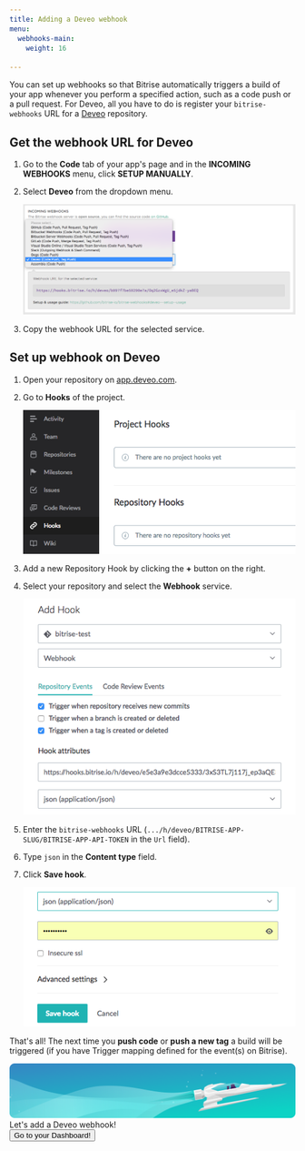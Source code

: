 ```yaml
---
title: Adding a Deveo webhook
menu:
  webhooks-main:
    weight: 16

---
```

You can set up webhooks so that Bitrise automatically triggers a build of your app whenever you perform a specified action, such as a code push or a pull request. For Deveo, all you have to do is register your `bitrise-webhooks` URL for
a [Deveo](https://deveo.com) repository.

## Get the webhook URL for Deveo

1. Go to the **Code** tab of your app's page and in the **INCOMING WEBHOOKS** menu, click **SETUP MANUALLY**.
2. Select **Deveo** from the dropdown menu.

   ![Screenshot](/img/bitrise-deveo-webhook.png)
3. Copy the webhook URL for the selected service.

## Set up webhook on Deveo

1. Open your repository on [app.deveo.com](https://app.deveo.com).
2. Go to **Hooks** of the project.

   ![Screenshot](/img/webhooks/deveo-hooks.png)
3. Add a new Repository Hook by clicking the **+** button on the right.
4. Select your repository and select the **Webhook** service.

   ![Screenshot](/img/webhooks/deveo-add-hooks.png)
5. Enter the `bitrise-webhooks` URL (`.../h/deveo/BITRISE-APP-SLUG/BITRISE-APP-API-TOKEN` in the `Url` field).
6. Type `json` in the **Content type** field.
7. Click **Save hook**.

   ![Screenshot](/img/webhooks/deveo-save-hook.png)

That's all! The next time you **push code** or **push a new tag**
a build will be triggered (if you have Trigger mapping defined for the event(s) on Bitrise).

<div class="banner">
	<img src="/assets/images/banner-bg-888x170.png" style="border: none;">
	<div class="deploy-text">Let's add a Deveo webhook!</div>
	<a target="_blank" href="https://app.bitrise.io/users/sign_up?utm_source=devcenter&utm_medium=bottom_cta"><button class="button">Go to your Dashboard!</button></a>
</div>
